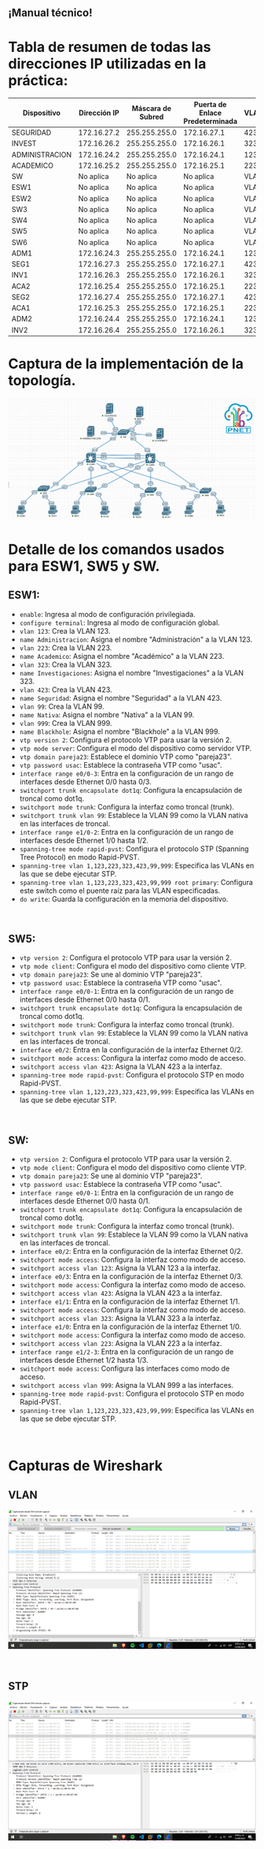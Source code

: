 ## **¡Manual técnico!**

# Tabla de resumen de todas las direcciones IP utilizadas en la práctica:

<table>
  <thead>
    <tr>
      <th>Dispositivo</th>
      <th>Dirección IP</th>
      <th>Máscara de Subred</th>
      <th>Puerta de Enlace Predeterminada</th>
      <th>VLAN</th>
    </tr>
  </thead>
  <tbody>
    <tr>
      <td>SEGURIDAD</td>
      <td>172.16.27.2</td>
      <td>255.255.255.0</td>
      <td>172.16.27.1</td>
      <td>423</td>
    </tr>
    <tr>
      <td>INVEST</td>
      <td>172.16.26.2</td>
      <td>255.255.255.0</td>
      <td>172.16.26.1</td>
      <td>323</td>
    </tr>
    <tr>
      <td>ADMINISTRACION</td>
      <td>172.16.24.2</td>
      <td>255.255.255.0</td>
      <td>172.16.24.1</td>
      <td>123</td>
    </tr>
    <tr>
      <td>ACADEMICO</td>
      <td>172.16.25.2</td>
      <td>255.255.255.0</td>
      <td>172.16.25.1</td>
      <td>223</td>
    </tr>
    <tr>
      <td>SW</td>
      <td>No aplica</td>
      <td>No aplica</td>
      <td>No aplica</td>
      <td>VLAN</td>
    </tr>
    <tr>
      <td>ESW1</td>
      <td>No aplica</td>
      <td>No aplica</td>
      <td>No aplica</td>
      <td>VLAN</td>
    </tr>
    <tr>
      <td>ESW2</td>
      <td>No aplica</td>
      <td>No aplica</td>
      <td>No aplica</td>
      <td>VLAN</td>
    </tr>
    <tr>
      <td>SW3</td>
      <td>No aplica</td>
      <td>No aplica</td>
      <td>No aplica</td>
      <td>VLAN</td>
    </tr>
    <tr>
      <td>SW4</td>
      <td>No aplica</td>
      <td>No aplica</td>
      <td>No aplica</td>
      <td>VLAN</td>
    </tr>
    <tr>
      <td>SW5</td>
      <td>No aplica</td>
      <td>No aplica</td>
      <td>No aplica</td>
      <td>VLAN</td>
    </tr>
    <tr>
      <td>SW6</td>
      <td>No aplica</td>
      <td>No aplica</td>
      <td>No aplica</td>
      <td>VLAN</td>
    </tr>
    <tr>
      <td>ADM1</td>
      <td>172.16.24.3</td>
      <td>255.255.255.0</td>
      <td>172.16.24.1</td>
      <td>123</td>
    </tr>
    <tr>
      <td>SEG1</td>
      <td>172.16.27.3</td>
      <td>255.255.255.0</td>
      <td>172.16.27.1</td>
      <td>423</td>
    </tr>
    <tr>
      <td>INV1</td>
      <td>172.16.26.3</td>
      <td>255.255.255.0</td>
      <td>172.16.26.1</td>
      <td>323</td>
    </tr>
    <tr>
      <td>ACA2</td>
      <td>172.16.25.4</td>
      <td>255.255.255.0</td>
      <td>172.16.25.1</td>
      <td>223</td>
    </tr>
    <tr>
      <td>SEG2</td>
      <td>172.16.27.4</td>
      <td>255.255.255.0</td>
      <td>172.16.27.1</td>
      <td>423</td>
    </tr>
    <tr>
      <td>ACA1</td>
      <td>172.16.25.3</td>
      <td>255.255.255.0</td>
      <td>172.16.25.1</td>
      <td>223</td>
    </tr>
    <tr>
      <td>ADM2</td>
      <td>172.16.24.4</td>
      <td>255.255.255.0</td>
      <td>172.16.24.1</td>
      <td>123</td>
    </tr>
    <tr>
      <td>INV2</td>
      <td>172.16.26.4</td>
      <td>255.255.255.0</td>
      <td>172.16.26.1</td>
      <td>323</td>
    </tr>
  </tbody>
</table>

# Captura de la implementación de la topología.

![No image](topologia.png)

# Detalle de los comandos usados para ESW1, SW5 y SW.

## ESW1:
- `enable`: Ingresa al modo de configuración privilegiada.
- `configure terminal`: Ingresa al modo de configuración global.
- `vlan 123`: Crea la VLAN 123.
- `name Administracion`: Asigna el nombre "Administración" a la VLAN 123.
- `vlan 223`: Crea la VLAN 223.
- `name Academico`: Asigna el nombre "Académico" a la VLAN 223.
- `vlan 323`: Crea la VLAN 323.
- `name Investigaciones`: Asigna el nombre "Investigaciones" a la VLAN 323.
- `vlan 423`: Crea la VLAN 423.
- `name Seguridad`: Asigna el nombre "Seguridad" a la VLAN 423.
- `vlan 99`: Crea la VLAN 99.
- `name Nativa`: Asigna el nombre "Nativa" a la VLAN 99.
- `vlan 999`: Crea la VLAN 999.
- `name Blackhole`: Asigna el nombre "Blackhole" a la VLAN 999.
- `vtp version 2`: Configura el protocolo VTP para usar la versión 2.
- `vtp mode server`: Configura el modo del dispositivo como servidor VTP.
- `vtp domain pareja23`: Establece el dominio VTP como "pareja23".
- `vtp password usac`: Establece la contraseña VTP como "usac".
- `interface range e0/0-3`: Entra en la configuración de un rango de interfaces desde Ethernet 0/0 hasta 0/3.
- `switchport trunk encapsulate dot1q`: Configura la encapsulación de troncal como dot1q.
- `switchport mode trunk`: Configura la interfaz como troncal (trunk).
- `switchport trunk vlan 99`: Establece la VLAN 99 como la VLAN nativa en las interfaces de troncal.
- `interface range e1/0-2`: Entra en la configuración de un rango de interfaces desde Ethernet 1/0 hasta 1/2.
- `spanning-tree mode rapid-pvst`: Configura el protocolo STP (Spanning Tree Protocol) en modo Rapid-PVST.
- `spanning-tree vlan 1,123,223,323,423,99,999`: Especifica las VLANs en las que se debe ejecutar STP.
- `spanning-tree vlan 1,123,223,323,423,99,999 root primary`: Configura este switch como el puente raíz para las VLAN especificadas.
- `do write`: Guarda la configuración en la memoria del dispositivo.
<br>

## SW5:
- `vtp version 2`: Configura el protocolo VTP para usar la versión 2.
- `vtp mode client`: Configura el modo del dispositivo como cliente VTP.
- `vtp domain pareja23`: Se une al dominio VTP "pareja23".
- `vtp password usac`: Establece la contraseña VTP como "usac".
- `interface range e0/0-1`: Entra en la configuración de un rango de interfaces desde Ethernet 0/0 hasta 0/1.
- `switchport trunk encapsulate dot1q`: Configura la encapsulación de troncal como dot1q.
- `switchport mode trunk`: Configura la interfaz como troncal (trunk).
- `switchport trunk vlan 99`: Establece la VLAN 99 como la VLAN nativa en las interfaces de troncal.
- `interface e0/2`: Entra en la configuración de la interfaz Ethernet 0/2.
- `switchport mode access`: Configura la interfaz como modo de acceso.
- `switchport access vlan 423`: Asigna la VLAN 423 a la interfaz.
- `spanning-tree mode rapid-pvst`: Configura el protocolo STP en modo Rapid-PVST.
- `spanning-tree vlan 1,123,223,323,423,99,999`: Especifica las VLANs en las que se debe ejecutar STP.
<br>

## SW:
- `vtp version 2`: Configura el protocolo VTP para usar la versión 2.
- `vtp mode client`: Configura el modo del dispositivo como cliente VTP.
- `vtp domain pareja23`: Se une al dominio VTP "pareja23".
- `vtp password usac`: Establece la contraseña VTP como "usac".
- `interface range e0/0-1`: Entra en la configuración de un rango de interfaces desde Ethernet 0/0 hasta 0/1.
- `switchport trunk encapsulate dot1q`: Configura la encapsulación de troncal como dot1q.
- `switchport mode trunk`: Configura la interfaz como troncal (trunk).
- `switchport trunk vlan 99`: Establece la VLAN 99 como la VLAN nativa en las interfaces de troncal.
- `interface e0/2`: Entra en la configuración de la interfaz Ethernet 0/2.
- `switchport mode access`: Configura la interfaz como modo de acceso.
- `switchport access vlan 123`: Asigna la VLAN 123 a la interfaz.
- `interface e0/3`: Entra en la configuración de la interfaz Ethernet 0/3.
- `switchport mode access`: Configura la interfaz como modo de acceso.
- `switchport access vlan 423`: Asigna la VLAN 423 a la interfaz.
- `interface e1/1`: Entra en la configuración de la interfaz Ethernet 1/1.
- `switchport mode access`: Configura la interfaz como modo de acceso.
- `switchport access vlan 323`: Asigna la VLAN 323 a la interfaz.
- `interface e1/0`: Entra en la configuración de la interfaz Ethernet 1/0.
- `switchport mode access`: Configura la interfaz como modo de acceso.
- `switchport access vlan 223`: Asigna la VLAN 223 a la interfaz.
- `interface range e1/2-3`: Entra en la configuración de un rango de interfaces desde Ethernet 1/2 hasta 1/3.
- `switchport mode access`: Configura las interfaces como modo de acceso.
- `switchport access vlan 999`: Asigna la VLAN 999 a las interfaces.
- `spanning-tree mode rapid-pvst`: Configura el protocolo STP en modo Rapid-PVST.
- `spanning-tree vlan 1,123,223,323,423,99,999`: Especifica las VLANs en las que se debe ejecutar STP.
<br>

# Capturas de Wireshark

## VLAN

![No image](VLAN.png)

<br>

## STP

![No image](STP.png)
